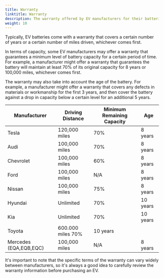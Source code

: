 ```yaml
---
title: Warranty
linktitle: Warranty
description: The warranty offered by EV manufacturers for their batteries can vary depending on the manufacturer and the specific model of the vehicle. 
weight: 10
---
```

<!-- markdownlint-disable MD033 -->

Typically, EV batteries come with a warranty that covers a certain number of years or a certain number of miles driven, whichever comes first.

In terms of capacity, some EV manufacturers may offer a warranty that guarantees a minimum level of battery capacity for a certain period of time. For example, a manufacturer might offer a warranty that guarantees the battery will maintain at least 70% of its original capacity for 8 years or 100,000 miles, whichever comes first.

The warranty may also take into account the age of the battery. For example, a manufacturer might offer a warranty that covers any defects in materials or workmanship for the first 3 years, and then cover the battery against a drop in capacity below a certain level for an additional 5 years.

| Manufacturer | Driving Distance | Minimum Remaining Capacity | Age |
| ------------ | ---------------- | -------------------------- | --- |
| Tesla        | 120,000 miles     | 70%                        | 8 years |
| Audi         | 100,000 miles    | 70%                        | 8 years |
| Chevrolet    | 100,000 miles    | 60%                        | 8 years |
| Ford         | 100,000 miles    | N/A                        | 8 years |
| Nissan       | 100,000 miles    | 75%                        | 8 years |
| Hyundai      | Unlimited        | 70%                        | 10 years |
| Kia          | Unlimited        | 70%                        | 10 years |
| Toyota       | 600.000 miles     70%                        | 10 years |
| Mercedes (EQA,EQB,EQC)       | 100,000 miles              | N/A                        | 8 years |


It's important to note that the specific terms of the warranty can vary widely between manufacturers, so it's always a good idea to carefully review the warranty information before purchasing an EV.


